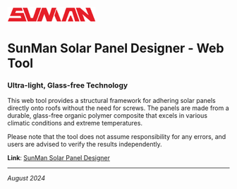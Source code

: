 <img src="https://github.com/calmense/SunManPanelDesign/blob/main/Sunman_logo.png" alt="SunMan Logo" width="200"/>

# SunMan Solar Panel Designer - Web Tool

### Ultra-light, Glass-free Technology

This web tool provides a structural framework for adhering solar panels directly onto roofs without the need for screws. The panels are made from a durable, glass-free organic polymer composite that excels in various climatic conditions and extreme temperatures.

Please note that the tool does not assume responsibility for any errors, and users are advised to verify the results independently.

**Link**: [SunMan Solar Panel Designer](https://sunman-arup-solar-panel-design.streamlit.app/)

---

*August 2024*
